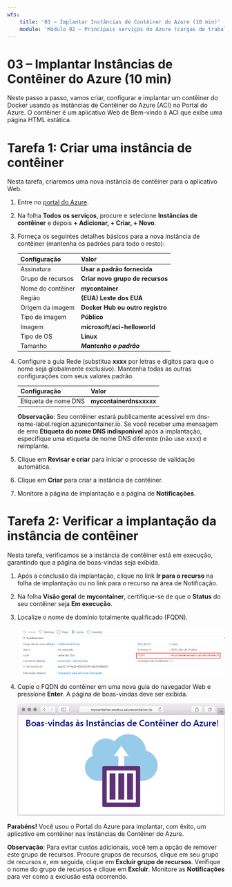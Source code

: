 ```yaml
---
wts:
    title: '03 – Implantar Instâncias de Contêiner do Azure (10 min)'
    module: 'Módulo 02 – Principais serviços do Azure (cargas de trabalho)'
---
```


# 03 – Implantar Instâncias de Contêiner do Azure (10 min)

Neste passo a passo, vamos criar, configurar e implantar um contêiner do Docker usando as Instâncias de Contêiner do Azure (ACI) no Portal do Azure. O contêiner é um aplicativo Web de Bem-vindo à ACI que exibe uma página HTML estática. 

# Tarefa 1: Criar uma instância de contêiner 

Nesta tarefa, criaremos uma nova instância de contêiner para o aplicativo Web. 

1. Entre no [portal do Azure](https://portal.azure.com).

2. Na folha **Todos os serviços**, procure e selecione **Instâncias de contêiner** e depois **+ Adicionar, + Criar, + Novo**. 

3. Forneça os seguintes detalhes básicos para a nova instância de contêiner (mantenha os padrões para todo o resto): 

	| Configuração| Valor|
	|----|----|
	| Assinatura | **Usar a padrão fornecida** |
	| Grupo de recursos | **Criar novo grupo de recursos** |
	| Nome do contêiner| **mycontainer**|
	| Região | **(EUA) Leste dos EUA** |
	| Origem da imagem| **Docker Hub ou outro registro**|
	| Tipo de imagem| **Público**|
	| Imagem| **microsoft/aci-helloworld**|
	| Tipo de OS| **Linux** |
	| Tamanho| ***Mantenha o padrão***|


4. Configure a guia Rede (substitua **xxxx** por letras e dígitos para que o nome seja globalmente exclusivo). Mantenha todas as outras configurações com seus valores padrão.

	| Configuração| Valor|
	|--|--|
	| Etiqueta de nome DNS| **mycontainerdnsxxxxx** |

	
	**Observação**: Seu contêiner estará publicamente acessível em dns-name-label.region.azurecontainer.io. Se você receber uma mensagem de erro **Etiqueta do nome DNS indisponível** após a implantação, especifique uma etiqueta de nome DNS diferente (não use xxxx) e reimplante. 

5. Clique em **Revisar e criar** para iniciar o processo de validação automática.

6. Clique em **Criar** para criar a instância de contêiner. 

7. Monitore a página de implantação e a página de **Notificações**. 


# Tarefa 2: Verificar a implantação da instância de contêiner

Nesta tarefa, verificamos se a instância de contêiner está em execução, garantindo que a página de boas-vindas seja exibida.

1. Após a conclusão da implantação, clique no link **Ir para o recurso** na folha de implantação ou no link para o recurso na área de Notificação.

2. Na folha **Visão geral** de **mycontainer**, certifique-se de que o **Status** do seu contêiner seja **Em execução**. 

3. Localize o nome de domínio totalmente qualificado (FQDN).

	![Captura de tela do painel de visão geral do contêiner recém-criado no portal do Azure, com o FQDN destacado. ](../images/0202.png)

2. Copie o FQDN do contêiner em uma nova guia do navegador Web e pressione **Enter**. A página de boas-vindas deve ser exibida. 

	![Captura de tela da mensagem de boas-vindas da ACI exibida em um navegador Web.](../images/0203.png)


**Parabéns!** Você usou o Portal do Azure para implantar, com êxito, um aplicativo em contêiner nas Instâncias de Contêiner do Azure.

**Observação**: Para evitar custos adicionais, você tem a opção de remover este grupo de recursos. Procure grupos de recursos, clique em seu grupo de recursos e, em seguida, clique em **Excluir grupo de recursos**. Verifique o nome do grupo de recursos e clique em **Excluir**. Monitore as **Notificações** para ver como a exclusão está ocorrendo.
